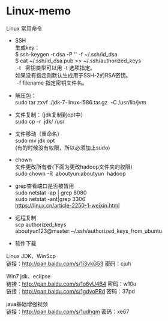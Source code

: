 # Linux-memo

Linux 常用命令

* SSH  <br>
生成key：  <br>
$ ssh-keygen -t dsa -P '' -f ~/.ssh/id_dsa  <br>
$ cat ~/.ssh/id_dsa.pub >> ~/.ssh/authorized_keys  <br>
 -t   密钥类型可以用 -t 选项指定。  <br>
          如果没有指定则默认生成用于SSH-2的RSA密钥。 <br>
 -f filename 指定密钥文件名。  <br>

* 解压包： <br>
sudo tar zxvf ./jdk-7-linux-i586.tar.gz  -C /usr/lib/jvm <br>
* 文件复制：（jdk复制到opt中） <br>
sudo cp -r  jdk/ /usr <br>
* 文件移动（重命名） <br>
sudo mv jdk opt <br>
(有的时候没有权限，所以必须加上sudo) <br>

* chown <br>
文件更改所有者(下面为更改hadoop文件夹的权限) <br>
sudo chown -R  aboutyun:aboutyun  hadoop <br>

* grep查看端口是否被暂用 <br>
sudo netstat -ap | grep 8080 <br>
sudo netstat -ant|grep 3306 <br>
https://linux.cn/article-2250-1-weixin.html <br>

* 远程复制 <br>
scp authorized_keys aboutyun123@master:~/.ssh/authorized_keys_from_ubuntu <br>

* 软件下载 <br>

Linux JDK、WinScp <br>
链接：http://pan.baidu.com/s/1i3vkG53 密码：cjuh <br>

Win7 jdk、eclipse <br>
链接：http://pan.baidu.com/s/1o6yU4B4 密码：w10u <br>
链接：http://pan.baidu.com/s/1gdvoPRd 密码：37pd <br>

java基础增强视频 <br>
链接：http://pan.baidu.com/s/1udhqm 密码：xe67 <br>


